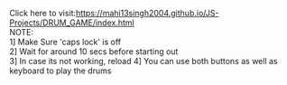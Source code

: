 Click here to visit:https://mahi13singh2004.github.io/JS-Projects/DRUM_GAME/index.html<br>
NOTE:<br>
1] Make Sure 'caps lock' is off<br>
2] Wait for around 10 secs before starting out<br>
3] In case its not working, reload
4] You can use both buttons as well as keyboard to play the drums
